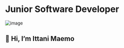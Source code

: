 # Junior Software Developer

![image](https://github.com/ittani/ittani/assets/42994867/91e00b7f-1536-4ff6-aafc-685dc806a1a3)

##  👋 Hi, I’m Ittani Maemo
